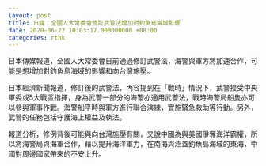 ```yaml
---
layout: post
title: 日媒︰全國人大常委會修訂武警法增加對釣魚島海域影響
date: 2020-06-22 10:03:17.000000000 +08:00
categories: rthk
---
```


日本傳媒報道，全國人大常委會日前通過修訂武警法，海警與軍方將加速合作，可能是想增加對釣魚島海域的影響和向台灣施壓。

日本經濟新聞報道，修訂後的武警法，內容提到在「戰時」情況下，武警接受中央軍委或5大戰區指揮，身為武警一部分的海警亦適用武警法，戰時海警局船隻亦可以參與軍事作戰。海警船平時與軍方進行聯合演練，實施緊急救助等行動。另外，武警的任務包括守護海上權益及執法。

報道分析，修例背後可能與向台灣施壓有關，又說中國為與美國爭奪海洋霸權，所以將海警局與海軍合作，藉以提升海洋軍力，在南海與涵蓋釣魚島海域的東海，中國對周邊國家帶來的不安上升。
